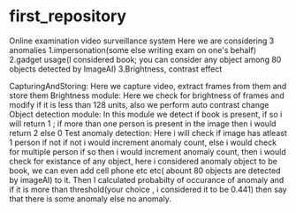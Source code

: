 # first_repository
Online examination video surveillance system
Here we are considering 3 anomalies
1.impersonation(some else writing exam on one's behalf)
2.gadget usage(I considered book; you can consider any object among 80 objects detected by ImageAI)
3.Brightness, contrast effect





CapturingAndStoring:
Here we capture video, extract frames from them and store them
Brightness module:
Here we check for brightness of frames and modify if it is less than 128 units, also we perform auto contrast change
Object detection module:
In this module we detect if book is present, if so i will return 1 ; if more than one person is present in the image then i would return 2
else 0
Test anomaly detection:
Here i will check if image has atleast 1 person if not if not i would increment anomaly count, else i would check for multiple person if so 
then i would increment anomaly count, then i would check for existance of any object, here i considered anomaly object to be book, we can 
even add cell phone etc etc( abount 80 objects are detected by imageAI) to it.
Then I calculated probabilty of occurance of anomaly and if it is more than threshold(your choice , i considered it to be 0.441) then say that 
there is some anomaly else no anomaly.
